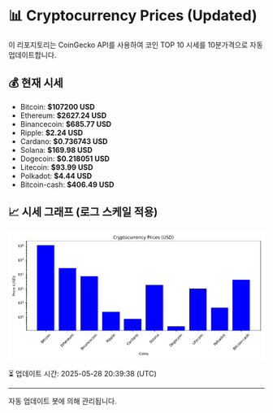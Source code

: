 
# 📊 Cryptocurrency Prices (Updated)

이 리포지토리는 CoinGecko API를 사용하여 코인 TOP 10 시세를 10분가격으로 자동 업데이트합니다.

## 💰 현재 시세
- Bitcoin: **$107200 USD**
- Ethereum: **$2627.24 USD**
- Binancecoin: **$685.77 USD**
- Ripple: **$2.24 USD**
- Cardano: **$0.736743 USD**
- Solana: **$169.98 USD**
- Dogecoin: **$0.218051 USD**
- Litecoin: **$93.99 USD**
- Polkadot: **$4.44 USD**
- Bitcoin-cash: **$406.49 USD**

## 📈 시세 그래프 (로그 스케일 적용)
![Crypto Prices](crypto_prices.png)

⏳ 업데이트 시간: 2025-05-28 20:39:38 (UTC)

---
자동 업데이트 봇에 의해 관리됩니다.
